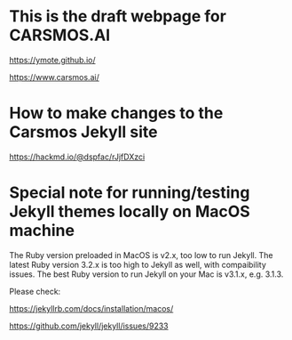 # This is the draft webpage for CARSMOS.AI

https://ymote.github.io/

https://www.carsmos.ai/

# How to make changes to the Carsmos Jekyll site

https://hackmd.io/@dspfac/rJjfDXzci

# Special note for running/testing Jekyll themes locally on MacOS machine

The Ruby version preloaded in MacOS is v2.x, too low to run Jekyll.
The latest Ruby version 3.2.x is too high to Jekyll as well, with compaibility issues.
The best Ruby version to run Jekyll on your Mac is v3.1.x, e.g. 3.1.3.

Please check:

https://jekyllrb.com/docs/installation/macos/

https://github.com/jekyll/jekyll/issues/9233
